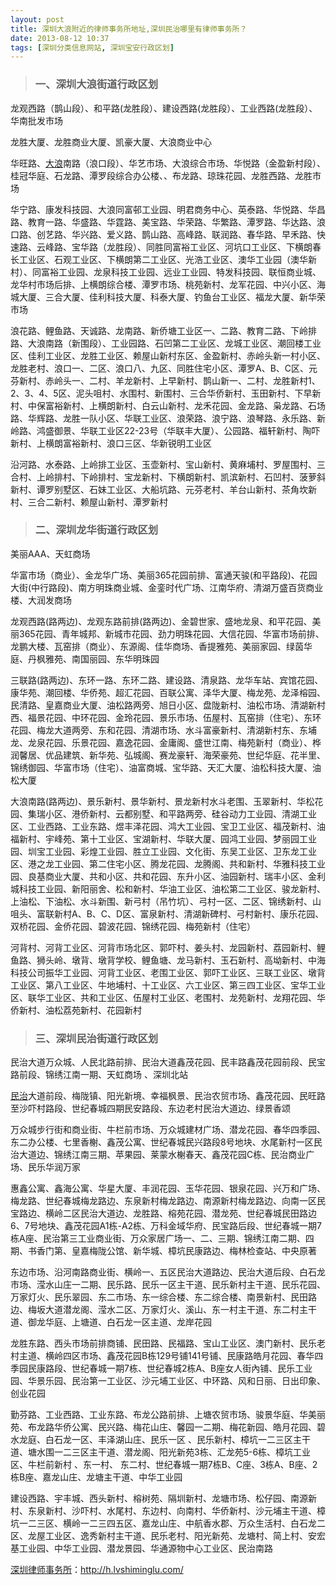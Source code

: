 ```yaml
---
layout: post
title: 深圳大浪附近的律师事务所地址,深圳民治哪里有律师事务所？
date: 2013-08-12 10:37
tags: [深圳分类信息网站, 深圳宝安行政区划]
---
```

<blockquote>
<h3>一、深圳大浪街道行政区划</h3>
</blockquote>
龙观西路（鹊山段）、和平路(龙胜段）、建设西路(龙胜段）、工业西路(龙胜段）、华南批发市场

龙胜大厦、龙胜商业大厦、凯豪大厦、大浪商业中心

华旺路、<a href="http://h.lvshiminglu.com/law/1028.html" target="_blank">大浪</a>南路（浪口段）、华艺市场、大浪综合市场、华悦路（金盈新村段）、桂冠华庭、石龙路、潭罗段综合办公楼、、布龙路、琼珠花园、龙胜西路、龙胜市场

华宁路、康发科技园、大浪同富邨工业园、明君商务中心、英泰路、华悦路、华昌路、教育一路、华盛路、华霆路、美宝路、华荣路、华繁路、潭罗路、华达路、浪口路、创艺路、华兴路、爱义路、鹊山路、高峰路、联润路、春华路、早禾路、快速路、云峰路、宝华路（龙胜段）、同胜同富裕工业区、河坑口工业区、下横朗春长工业区、石观工业区、下横朗第二工业区、光浩工业区、澳华工业园（澳华新村）、同富裕工业园、龙泉科技工业园、远业工业园、特发科技园、联恒商业城、龙华村市场后排、上横朗综合楼、潭罗市场、桃苑新村、龙军花园、中兴小区、海城大厦、三合大厦、佳利科技大厦、科泰大厦、钓鱼台工业区、福龙大厦、新华荣市场

浪花路、鲤鱼路、天诚路、龙南路、新侨塘工业区一、二路、教育二路、下岭排路、大浪南路（新围段）、工业园路、石凹第二工业区、龙城工业区、潮回楼工业区、佳利工业区、龙胜工业区、赖屋山新村东区、金盈新村、赤岭头新一村小区、龙胜老村、浪口一、二区、浪口八、九区、同胜住宅小区、潭罗A、B、C区、元芬新村、赤岭头一、二村、羊龙新村、上早新村、鹊山新一、二村、龙胜新村1、2、3、4、5区、泥头咀村、水围村、新围村、三合华侨新村、玉田新村、下早新村、中保富裕新村、上横朗新村、白云山新村、龙禾花园、金龙路、枭龙路、石场路、华辉路、龙胜一队小区、华联工业区、浪荣路、浪宁路、浪琴路、永乐路、新岭路、鸿盛御景、华联工业区22-23号（华联丰大厦）、公园路、福轩新村、陶吓新村、上横朗富裕新村、浪口三区、华新锐明工业区

沿河路、水泰路、上岭排工业区、玉壶新村、宝山新村、黄麻埔村、罗屋围村、三合村、上岭排村、下岭排村、宝龙新村、下横朗新村、凯滨新村、石凹村、菠萝斜新村、谭罗别墅区、石妹工业区、大船坑路、元芬老村、羊台山新村、茶角坎新村、三合二新村、赖屋山新村、潭罗新村
<blockquote>
<h3>二、深圳龙华街道行政区划</h3>
</blockquote>
美丽AAA、天虹商场

华富市场（商业）、金龙华广场、美丽365花园前排、富通天骏(和平路段)、花园大街(中行路段)、南方明珠商业城、金銮时代广场、江南华府、清湖万盛百货商业楼、大润发商场

龙观西路(路两边)、龙观东路前排(路两边)、金碧世家、盛地龙泉、和平花园、美丽365花园、青年城邦、新城市花园、劲力明珠花园、大信花园、华富市场前排、龙鹏大楼、瓦窑排（商业）、东源阁、佳华商场、香提雅苑、美丽家园、绿茵华庭、丹枫雅苑、南国丽园、东华明珠园

三联路(路两边)、东环一路、东环二路、建设路、清泉路、龙华车站、宾馆花园、康华苑、潮回楼、华侨苑、超汇花园、百联公寓、泽华大厦、梅龙苑、龙泽榕园、民清路、皇嘉商业大厦、油松路两旁、旭日小区、盘陇新村、油松市场、清湖新村西、福景花园、中环花园、金玲花园、景乐市场、伍屋村、瓦窑排（住宅）、东环花园、梅龙大道两旁、东和花园、清湖市场、水斗富豪新村、清湖新村东、东埔龙、龙泉花园、乐景花园、嘉逸花园、金庸阁、盛世江南、梅苑新村（商业）、桦润馨居、优品建筑、新华苑、弘城阁、赛龙豪轩、海荣豪苑、世纪华庭、花半里、锦绣御园、华富市场（住宅）、油富商城、宝华路、天汇大厦、油松科技大厦、油松大厦

大浪南路(路两边)、景乐新村、景华新村、景龙新村水斗老围、玉翠新村、华松花园、集瑞小区、港侨新村、云都别墅、和平路两旁、硅谷动力工业园、清湖工业区、工业西路、工业东路、煜丰泽花园、鸿大工业园、宝卫工业区、福茂新村、油福新村、宇峰苑、第十工业区、宝湖新村、华联大厦、园鸿工业园、梦丽园工业园、圳宝工业园、彩煌工业园、胜立工业园、文化街、东吴工业区、卫东龙工业区、港之龙工业园、第二住宅小区、腾龙花园、龙腾阁、共和新村、华雅科技工业园、良基商业大厦、共和小区、共和花园、东升小区、油园新村、瑞丰小区、金利城科技工业园、新阳丽舍、松和新村、华油工业区、油松第二工业区、骏龙新村、上油松、下油松、水斗新围、新弓村（吊竹坑）、弓村一区、二区、锦绣新村、山咀头、富联新村A、B、C、D区、富泉新村、清湖新碑村、弓村新村、康乐花园、双桥花园、金侨花园、碧波花园、锦绣花园、梅苑新村（住宅）

河背村、河背工业区、河背市场北区、郭吓村、姜头村、龙园新村、荔园新村、鲤鱼路、狮头岭、墩背、墩背学校、鲤鱼塘、龙马新村、玉石新村、高坳新村、中海科技公司振华工业园、河背工业区、老围工业区、郭吓工业区、三联工业区、墩背工业区、第八工业区、牛地埔村、十工业区、六工业区、第三四工业区、宝华工业区、联华工业区、共和工业区、伍屋村工业区、老围村、龙苑新村、龙翔花园、华侨新村、油松荔苑新村、花园新村
<blockquote>
<h3>三、深圳民治街道行政区划</h3>
</blockquote>
民治大道万众城、人民北路前排、民治大道鑫茂花园、民丰路鑫茂花园前段、民宝路前段、锦绣江南一期、天虹商场 、深圳北站

<a href="http://h.lvshiminglu.com/law/1028.html" target="_blank">民治</a>大道前段、梅陇镇、阳光新境、幸福枫景、民治农贸市场、鑫茂花园、民旺路至沙吓村路段、世纪春城四期民安路段、东边老村民治大道边、绿景香颂

万众城步行街和商业街、牛栏前市场、万众城建材广场、潜龙花园、春华四季园、东二办公楼、七里香榭、鑫茂公寓、世纪春城民兴路段8号地块、水尾新村一区民治大道边、锦绣江南三期、苹果园、莱蒙水榭春天、鑫茂花园C栋、民治商业广场、民乐华润万家

惠鑫公寓、鑫海公寓、华星大厦、丰润花园、玉华花园、银泉花园、兴万和广场、梅龙路、世纪春城梅龙路边、东泉新村梅龙路边、南源新村梅龙路边、向南一区民宝路边、横岭二区民治大道边、龙胜路、榕苑花园、潜龙苑、世纪春城民田路边6、7号地块、鑫茂花园A1栋-A2栋、万科金域华府、民宝路后段、世纪春城一期7栋A座、民治第三工业商业街、万众家居广场一、二、三期、锦绣江南二期、四期、书香门第、皇嘉梅陇公馆、新华城、樟坑民康路边、梅林检查站、中央原著

东边市场、沿河南路商业街、横岭一、五区民治大道路边、民治大道后段、白石龙市场、滢水山庄一二期、民乐路、民乐一区主干道、民乐新村主干道、民乐花园、万家灯火、民乐翠园、东二市场、东一综合楼、东二综合楼、南景新村、民田路边、梅坂大道潜龙阁、滢水二区、万家灯火、溪山、东一村主干道、东二村主干道、御龙华庭、上塘道、白石龙一区主道、龙岸花园

龙胜东路、西头市场前排商铺、民田路、民福路、宝山工业区、澳门新村、民乐老村主道、横岭四区市场、鑫茂花园B栋129号铺141号铺、民康路皓月花园、春华四季园民康路段、世纪春城一期7栋、世纪春城2栋A、B座女人街內铺、民乐工业园、华景乐园、民治第一工业区、沙元埔工业区、中环路、风和日丽、日出印象、创业花园

勤芬路、工业西路、工业东路、布龙公路前排、上塘农贸市场、骏景华庭、华美丽苑、布龙路华侨公寓、民兴路、梅花山庄、馨园一二期、梅花新园、皓月花园、碧水龙庭、白石龙一区、丰泽湖山庄、民乐一区 、民乐新村、樟坑一二三区主干道、塘水围一二三区主干道、潜龙阁、阳光新苑3栋、汇龙苑5-6栋、樟坑工业区、牛栏前新村 、东一村、 东二村、世纪春城一期7栋B、C座、3栋A、B座、2栋B座、嘉龙山庄、龙塘主干道、中华工业园

建设西路、宇丰城、西头新村、榕树苑、隔圳新村、龙塘市场、松仔园、南源新村、东泉新村、沙吓村、水尾村、东边村、向南村、华侨新村、沙元埔主干道、樟坑一二三区、横岭一二三四五区、嘉龙山庄、中航香水郡、万众生活村、白石龙二区、龙屋工业区、逸秀新村主干道、民乐老村、阳光新苑、龙塘村、简上村、安宏基工业园、中华工业园、潜龙景园、华通源物中心工业区、民治南路

<a href="http://h.lvshiminglu.com/">深圳律师事务所</a>：<a href="http://h.lvshiminglu.com/">http://h.lvshiminglu.com/</a>

